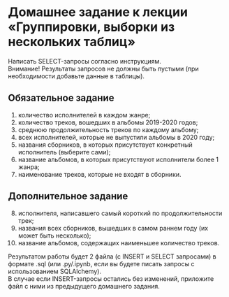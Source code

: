 # Домашнее задание к лекции «Группировки, выборки из нескольких таблиц»

Написать SELECT-запросы согласно инструкциям.  
Внимание! Результаты запросов не должны быть пустыми (при необходимости добавьте данные в таблицы).

## Обязательное задание  

1. количество исполнителей в каждом жанре;
2. количество треков, вошедших в альбомы 2019-2020 годов;
3. среднюю продолжительность треков по каждому альбому;
4. всех исполнителей, которые не выпустили альбомы в 2020 году;
5. названия сборников, в которых присутствует конкретный исполнитель (выберите сами);
6. название альбомов, в которых присутствуют исполнители более 1 жанра;
7. наименование треков, которые не входят в сборники.

## Дополнительное задание  

8. исполнителя, написавшего самый короткий по продолжительности трек;
9. названия всех сборников, вышедших в самом раннем году (их может быть несколько);
10. название альбомов, содержащих наименьшее количество треков.


Результатом работы будет 2 файла (с INSERT и SELECT запросами) в формате .sql (или .py/.ipynb, если вы будете писать запросы с использованием SQLAlchemy).   
В случае если INSERT-запросы остались без изменений, приложите файл c ними из предыдущего домашнего задания.
